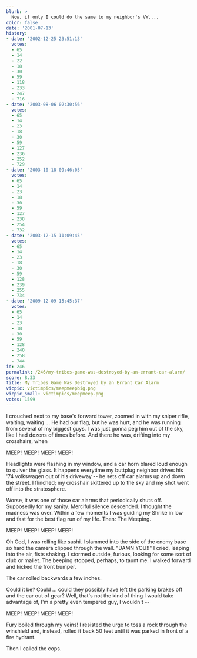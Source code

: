 ```yaml
---
blurb: >
  Now, if only I could do the same to my neighbor's VW....
color: false
date: '2001-07-13'
history:
- date: '2002-12-25 23:51:13'
  votes:
  - 65
  - 14
  - 22
  - 18
  - 30
  - 59
  - 118
  - 233
  - 247
  - 716
- date: '2003-08-06 02:30:56'
  votes:
  - 65
  - 14
  - 23
  - 18
  - 30
  - 59
  - 127
  - 236
  - 252
  - 729
- date: '2003-10-18 09:46:03'
  votes:
  - 65
  - 14
  - 23
  - 18
  - 30
  - 59
  - 127
  - 238
  - 254
  - 732
- date: '2003-12-15 11:09:45'
  votes:
  - 65
  - 14
  - 23
  - 18
  - 30
  - 59
  - 128
  - 239
  - 255
  - 734
- date: '2009-12-09 15:45:37'
  votes:
  - 65
  - 14
  - 23
  - 18
  - 30
  - 59
  - 128
  - 240
  - 258
  - 744
id: 246
permalink: /246/my-tribes-game-was-destroyed-by-an-errant-car-alarm/
score: 8.33
title: My Tribes Game Was Destroyed by an Errant Car Alarm
vicpic: victimpics/meepmeepbig.png
vicpic_small: victimpics/meepmeep.png
votes: 1599
---
```


I crouched next to my base's forward tower, zoomed in with my sniper
rifle, waiting, waiting ... He had our flag, but he was hurt, and he was
running from several of my biggest guys. I was just gonna peg him out of
the sky, like I had dozens of times before. And there he was, drifting
into my crosshairs, when

MEEP! MEEP! MEEP! MEEP!

Headlights were flashing in my window, and a car horn blared loud enough
to quiver the glass. It happens everytime my buttplug neighbor drives
his '74 volkswagen out of his driveway -- he sets off car alarms up and
down the street. I flinched; my crosshair skittered up to the sky and my
shot went off into the stratosphere.

Worse, it was one of those car alarms that periodically shuts off.
Supposedly for my sanity. Merciful silence descended. I thought the
madness was over. Within a few moments I was guiding my Shrike in low
and fast for the best flag run of my life. Then: The Meeping.

MEEP! MEEP! MEEP! MEEP!

Oh God, I was rolling like sushi. I slammed into the side of the enemy
base so hard the camera clipped through the wall. "DAMN YOU!!" I cried,
leaping into the air, fists shaking. I stormed outside, furious, looking
for some sort of club or mallet. The beeping stopped, perhaps, to taunt
me. I walked forward and kicked the front bumper.

The car rolled backwards a few inches.

Could it be? Could ... could they possibly have left the parking brakes
off and the car out of gear? Well, that's not the kind of thing I would
take advantage of, I'm a pretty even tempered guy, I wouldn't --

MEEP! MEEP! MEEP! MEEP!

Fury boiled through my veins! I resisted the urge to toss a rock through
the winshield and, instead, rolled it back 50 feet until it was parked
in front of a fire hydrant.

Then I called the cops.